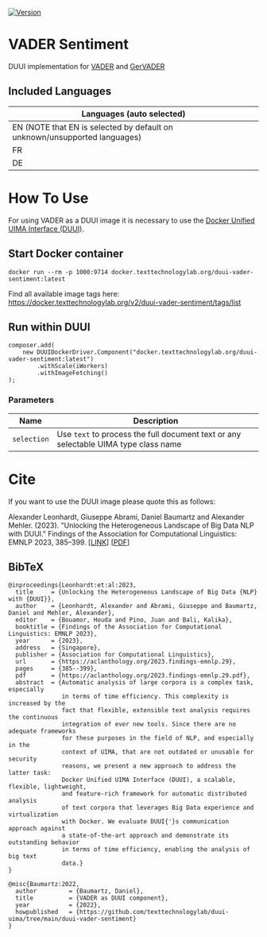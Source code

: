 [![Version](https://img.shields.io/static/v1?label=duui-vader-sentiment&message=0.0.2&color=blue)](https://docker.texttechnologylab.org/v2/textimager-duui-vader-sentiment/tags/list)

# VADER Sentiment

DUUI implementation for [VADER](https://github.com/cjhutto/vaderSentiment) and [GerVADER](https://github.com/KarstenAMF/GerVADER)

## Included Languages

| Languages (auto selected)                                                 |
|---------------------------------------------------------------------------|
| EN (NOTE that EN is selected by default on unknown/unsupported languages) |
| FR                                                                        |
| DE                                                                        |

# How To Use

For using VADER as a DUUI image it is necessary to use the [Docker Unified UIMA Interface (DUUI)](https://github.com/texttechnologylab/DockerUnifiedUIMAInterface).

## Start Docker container

```
docker run --rm -p 1000:9714 docker.texttechnologylab.org/duui-vader-sentiment:latest
```

Find all available image tags here: https://docker.texttechnologylab.org/v2/duui-vader-sentiment/tags/list

## Run within DUUI

```
composer.add(
    new DUUIDockerDriver.Component("docker.texttechnologylab.org/duui-vader-sentiment:latest")
        .withScale(iWorkers)
        .withImageFetching()
);
```

### Parameters

| Name | Description |
| ---- | ----------- |
| `selection`   | Use `text` to process the full document text or any selectable UIMA type class name |

# Cite

If you want to use the DUUI image please quote this as follows:

Alexander Leonhardt, Giuseppe Abrami, Daniel Baumartz and Alexander Mehler. (2023). "Unlocking the Heterogeneous Landscape of Big Data NLP with DUUI." Findings of the Association for Computational Linguistics: EMNLP 2023, 385–399. [[LINK](https://aclanthology.org/2023.findings-emnlp.29)] [[PDF](https://aclanthology.org/2023.findings-emnlp.29.pdf)]

## BibTeX

```
@inproceedings{Leonhardt:et:al:2023,
  title     = {Unlocking the Heterogeneous Landscape of Big Data {NLP} with {DUUI}},
  author    = {Leonhardt, Alexander and Abrami, Giuseppe and Baumartz, Daniel and Mehler, Alexander},
  editor    = {Bouamor, Houda and Pino, Juan and Bali, Kalika},
  booktitle = {Findings of the Association for Computational Linguistics: EMNLP 2023},
  year      = {2023},
  address   = {Singapore},
  publisher = {Association for Computational Linguistics},
  url       = {https://aclanthology.org/2023.findings-emnlp.29},
  pages     = {385--399},
  pdf       = {https://aclanthology.org/2023.findings-emnlp.29.pdf},
  abstract  = {Automatic analysis of large corpora is a complex task, especially
               in terms of time efficiency. This complexity is increased by the
               fact that flexible, extensible text analysis requires the continuous
               integration of ever new tools. Since there are no adequate frameworks
               for these purposes in the field of NLP, and especially in the
               context of UIMA, that are not outdated or unusable for security
               reasons, we present a new approach to address the latter task:
               Docker Unified UIMA Interface (DUUI), a scalable, flexible, lightweight,
               and feature-rich framework for automatic distributed analysis
               of text corpora that leverages Big Data experience and virtualization
               with Docker. We evaluate DUUI{'}s communication approach against
               a state-of-the-art approach and demonstrate its outstanding behavior
               in terms of time efficiency, enabling the analysis of big text
               data.}
}

@misc{Baumartz:2022,
  author         = {Baumartz, Daniel},
  title          = {VADER as DUUI component},
  year           = {2022},
  howpublished   = {https://github.com/texttechnologylab/duui-uima/tree/main/duui-vader-sentiment}
}
```

